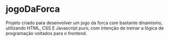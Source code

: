 # jogoDaForca
Projeto criado para desenvolver um jogo da forca com bastante dinamismo, utilizando HTML, CSS E Javascript puro, com intenção de treinar a lógica de programação voltados para o frontend.
